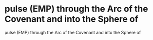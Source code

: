 # pulse (EMP) through the Arc of the Covenant and into the Sphere of

pulse (EMP) through the Arc of the Covenant and into the Sphere of